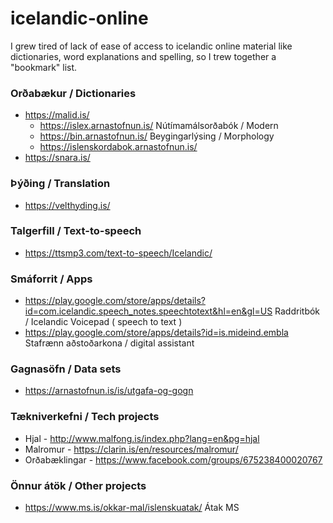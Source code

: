 # icelandic-online

I grew tired of lack of ease of access to icelandic online material like dictionaries, word explanations and spelling, so I trew together a "bookmark" list.

### Orðabækur / Dictionaries
* https://malid.is/
  * https://islex.arnastofnun.is/ Nútímamálsorðabók / Modern
  * https://bin.arnastofnun.is/ Beygingarlýsing / Morphology
  * https://islenskordabok.arnastofnun.is/
* https://snara.is/

### Þýðing / Translation
* https://velthyding.is/

### Talgerfill / Text-to-speech
* https://ttsmp3.com/text-to-speech/Icelandic/

### Smáforrit / Apps
* https://play.google.com/store/apps/details?id=com.icelandic.speech_notes.speechtotext&hl=en&gl=US Raddritbók / 	Icelandic Voicepad ( speech to text )
* https://play.google.com/store/apps/details?id=is.mideind.embla Stafrænn aðstoðarkona / digital assistant

### Gagnasöfn / Data sets
* https://arnastofnun.is/is/utgafa-og-gogn

### Tækniverkefni / Tech projects
* Hjal - http://www.malfong.is/index.php?lang=en&pg=hjal
* Malromur - https://clarin.is/en/resources/malromur/
* Orðabæklingar - https://www.facebook.com/groups/675238400020767

### Önnur átök / Other projects
* https://www.ms.is/okkar-mal/islenskuatak/ Átak MS
